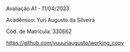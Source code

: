 Avaliação A1 - 11/04/2023

Acadêmico: Yuri Augusto da Silveira

Cód. de Matrícula: 330662


https://github.com/yuuuriaugusto/working_copy